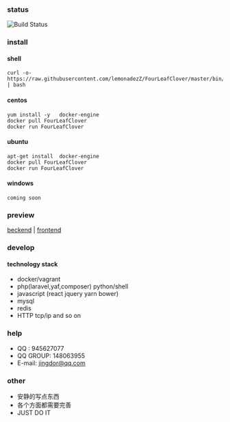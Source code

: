 ### status

![Build Status](https://secure.travis-ci.org/sonnym/travis-ci-drupal-module-example.png?branch=master)

### install
#### shell 
```
curl -o-  https://raw.githubusercontent.com/lemonadezZ/FourLeafClover/master/bin/install.sh | bash
```
#### centos
```
yum install -y   docker-engine
docker pull FourLeafClover
docker run FourLeafClover
```
#### ubuntu
```
apt-get install  docker-engine
docker pull FourLeafClover
docker run FourLeafClover
```
#### windows
```
coming soon
```
### preview

[beckend](http://admin.fourleafclover.jingdor.com/) |
[frontend](http://fourleafclover.jingdor.com/)  

### develop

#### technology stack

* docker/vagrant
* php(laravel,yaf,composer) python/shell
* javascript (react jquery yarn bower)
* mysql
* redis
* HTTP tcp/ip and so on

### help

* QQ : 945627077
* QQ GROUP: 148063955
* E-mail: jingdor@qq.com

### other

* 安静的写点东西
* 各个方面都需要完善 
* JUST DO IT

